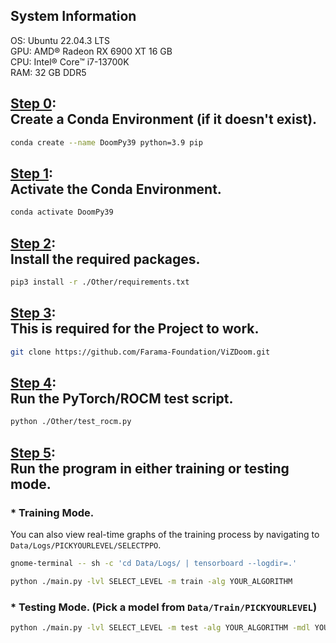 ## System Information
OS: Ubuntu 22.04.3 LTS<br>
GPU: AMD® Radeon RX 6900 XT 16 GB<br>
CPU: Intel® Core™ i7-13700K<br>
RAM: 32 GB DDR5 <br>

## <u>Step 0</u>:<br>Create a Conda Environment (if it doesn't exist).
```bash
conda create --name DoomPy39 python=3.9 pip
```

## <u>Step 1</u>:<br>Activate the Conda Environment.
```bash
conda activate DoomPy39
```

## <u>Step 2</u>:<br>Install the required packages.
```bash
pip3 install -r ./Other/requirements.txt
```

## <u>Step 3</u>:<br>This is required for the Project to work.
```bash
git clone https://github.com/Farama-Foundation/ViZDoom.git
```

## <u>Step 4</u>:<br>Run the PyTorch/ROCM test script.
```bash
python ./Other/test_rocm.py
```

## <u>Step 5</u>:<br>Run the program in either training or testing mode.
### * Training Mode.
You can also view real-time graphs of the training process by navigating to `Data/Logs/PICKYOURLEVEL/SELECTPPO`.
```bash
gnome-terminal -- sh -c 'cd Data/Logs/ | tensorboard --logdir=.'
```
```bash
python ./main.py -lvl SELECT_LEVEL -m train -alg YOUR_ALGORITHM
```
### * Testing Mode. (Pick a model from `Data/Train/PICKYOURLEVEL`)
```bash
python ./main.py -lvl SELECT_LEVEL -m test -alg YOUR_ALGORITHM -mdl YOUR_MODEL_HERE -eps X
```
